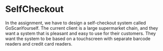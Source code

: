 # SelfCheckout

In the assignment, we have to design a self-checkout system called GoScanYourself. The current client is a large supermarket chain, and they want a system that is pleasant and easy to use for their customers. They want the system to be based on a touchscreen with separate barcode readers and credit card readers.
